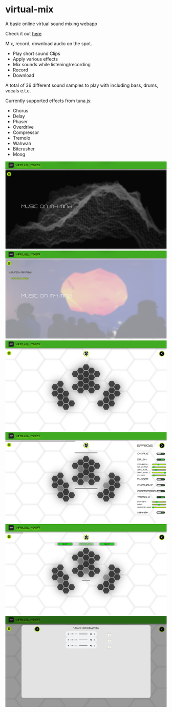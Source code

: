 # virtual-mix
A basic online virtual sound mixing webapp

Check it out [here](https://virtual-mix.herokuapp.com/)

Mix, record, download audio on the spot.

  * Play short sound Clips
  * Apply various effects
  * Mix sounds while listening/recording
  * Record
  * Download
  
A total of 36 different sound samples to play with including bass, drums, vocals e.t.c.

Currently supported effects from tuna.js:
  
  * Chorus
  * Delay
  * Phaser
  * Overdrive
  * Compressor
  * Tremolo
  * Wahwah
  * Bitcrusher
  * Moog

![Show1](images/show1.png)
![Show2](images/show2.png)
![Show3](images/show3.png)
![Show4](images/show4.png)
![Show5](images/show5.png)
![Show6](images/show6.png)
